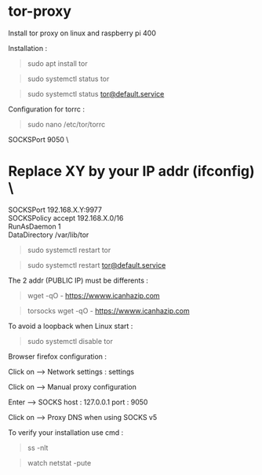 # tor-proxy

Install tor proxy on linux and raspberry pi 400

Installation :
>sudo apt install tor

>sudo systemctl status tor

>sudo systemctl status tor@default.service

Configuration for torrc :
>sudo nano /etc/tor/torrc

SOCKSPort 9050 \
# Replace XY by your IP addr (ifconfig) \
SOCKSPort 192.168.X.Y:9977 \
SOCKSPolicy accept 192.168.X.0/16 \
RunAsDaemon 1 \
DataDirectory /var/lib/tor 

>sudo systemctl restart tor

>sudo systemctl restart tor@default.service

The 2 addr (PUBLIC IP) must be differents :

>wget -qO - https://wwww.icanhazip.com

>torsocks wget -qO - https://wwww.icanhazip.com

To avoid a loopback when Linux start :
>sudo systemctl disable tor

Browser firefox configuration :

Click on --> Network settings : settings

Click on --> Manual proxy configuration

Enter --> SOCKS host : 127.0.0.1  port : 9050

Click on --> Proxy DNS when using SOCKS v5

To verify your installation use cmd :
>ss -nlt

>watch netstat -pute
